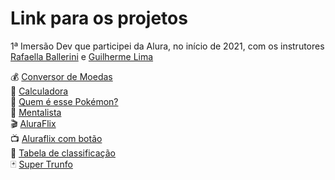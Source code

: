 # Link para os projetos
1ª Imersão Dev que participei da Alura, no início de 2021, com os instrutores <a href="https://github.com/rafaballerini">Rafaella Ballerini</a> e <a href="https://github.com/guilhermeonrails">Guilherme Lima</a> 

💰 <a href="https://codepen.io/geborba19/pen/eYgYzPR" target="_blank">Conversor de Moedas</a><br>
📇 <a href="https://codepen.io/geborba19/pen/abpzqVo">Calculadora </a><br>
👀 <a href="https://codepen.io/geborba19/pen/jOyEzwg">Quem é esse Pokémon?</a><br>
🔮 <a href="https://codepen.io/geborba19/pen/ExZjGpQ">Mentalista </a><br>
🎬 <a href="https://codepen.io/geborba19/pen/eYgpqMB">AluraFlix</a><br>
        📺 <a href="https://codepen.io/geborba19/pen/yLgazjY">Aluraflix com botão</a><br>
🥇 <a href="https://codepen.io/geborba19/pen/ZELXJPW">Tabela de classificação</a><br>
🃏 <a href="https://codepen.io/geborba19/pen/xxgXjLE">Super Trunfo</a><br>

